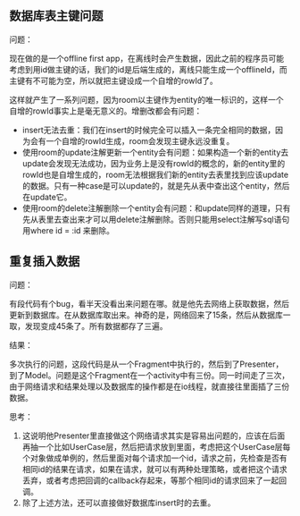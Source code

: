 ## 数据库表主键问题

问题：

现在做的是一个offline first app，在离线时会产生数据，因此之前的程序员可能考虑到用id做主键的话，我们的id是后端生成的，离线只能生成一个offlineId，而主键有不可能为空，所以就把主键设成一个自增的rowId了。

这样就产生了一系列问题，因为room以主键作为entity的唯一标识的，这样一个自增的rowId事实上是毫无意义的。增删改都会有问题：

- insert无法去重：我们在insert的时候完全可以插入一条完全相同的数据，因为会有一个自增的rowId生成，room会发现主键永远没重复。
- 使用room的update注解更新一个entity会有问题：如果构造一个新的entity去update会发现无法成功，因为业务上是没有rowId的概念的，新的entity里的rowId也是自增生成的，room无法根据我们新的entity去表里找到应该update的数据。只有一种case是可以update的，就是先从表中查出这个entity，然后在update它。
- 使用room的delete注解删除一个entity会有问题：和update同样的道理，只有先从表里去查出来才可以用delete注解删除。否则只能用select注解写sql语句用where id = :id 来删除。



## 重复插入数据

问题：

有段代码有个bug，看半天没看出来问题在哪。就是他先去网络上获取数据，然后更新到数据库。在从数据库取出来。神奇的是，网络回来了15条，然后从数据库一取，发现变成45条了。所有数据都存了三遍。

结果：

多次执行的问题，这段代码是从一个Fragment中执行的，然后到了Presenter，到了Model。问题是这个Fragment在一个activity中有三份。同一时间走了三次，由于网络请求和结果处理以及数据库的操作都是在io线程，就直接往里面插了三份数据。

思考：

1. 这说明他Presenter里直接做这个网络请求其实是容易出问题的，应该在后面再抽一个比如UserCase层，然后把请求放到里面，考虑把这个UserCase层每个对象做成单例的，然后里面对每个请求加一个id，请求之前，先检查是否有相同id的结果在请求，如果在请求，就可以有两种处理策略，或者把这个请求丢弃，或者考虑把回调的callback存起来，等那个相同id的请求回来了一起回调。
2. 除了上述方法，还可以直接做好数据库insert时的去重。